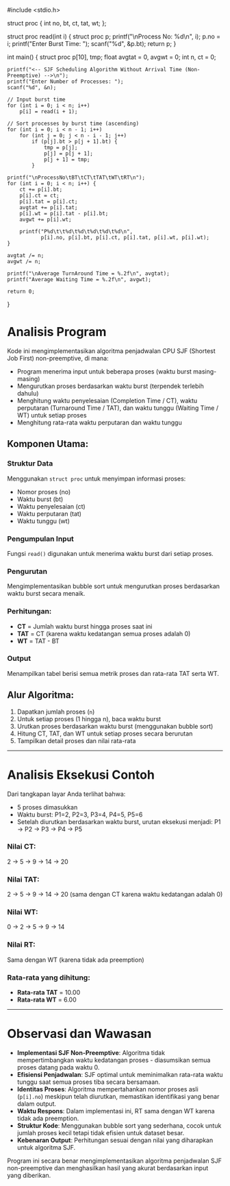 #include <stdio.h>

struct proc {
    int no, bt, ct, tat, wt;
};

struct proc read(int i) {
    struct proc p;
    printf("\nProcess No: %d\n", i);
    p.no = i;
    printf("Enter Burst Time: ");
    scanf("%d", &p.bt);
    return p;
}

int main() {
    struct proc p[10], tmp;
    float avgtat = 0, avgwt = 0;
    int n, ct = 0;

    printf("<-- SJF Scheduling Algorithm Without Arrival Time (Non-Preemptive) -->\n");
    printf("Enter Number of Processes: ");
    scanf("%d", &n);

    // Input burst time
    for (int i = 0; i < n; i++)
        p[i] = read(i + 1);

    // Sort processes by burst time (ascending)
    for (int i = 0; i < n - 1; i++)
        for (int j = 0; j < n - i - 1; j++)
            if (p[j].bt > p[j + 1].bt) {
                tmp = p[j];
                p[j] = p[j + 1];
                p[j + 1] = tmp;
            }

    printf("\nProcessNo\tBT\tCT\tTAT\tWT\tRT\n");
    for (int i = 0; i < n; i++) {
        ct += p[i].bt;
        p[i].ct = ct;
        p[i].tat = p[i].ct;
        avgtat += p[i].tat;
        p[i].wt = p[i].tat - p[i].bt;
        avgwt += p[i].wt;

        printf("P%d\t\t%d\t%d\t%d\t%d\t%d\n",
               p[i].no, p[i].bt, p[i].ct, p[i].tat, p[i].wt, p[i].wt);
    }

    avgtat /= n;
    avgwt /= n;

    printf("\nAverage TurnAround Time = %.2f\n", avgtat);
    printf("Average Waiting Time = %.2f\n", avgwt);

    return 0;
}

# Analisis Program

Kode ini mengimplementasikan algoritma penjadwalan CPU SJF (Shortest Job First) non-preemptive, di mana:

- Program menerima input untuk beberapa proses (waktu burst masing-masing)
- Mengurutkan proses berdasarkan waktu burst (terpendek terlebih dahulu)
- Menghitung waktu penyelesaian (Completion Time / CT), waktu perputaran (Turnaround Time / TAT), dan waktu tunggu (Waiting Time / WT) untuk setiap proses
- Menghitung rata-rata waktu perputaran dan waktu tunggu

## Komponen Utama:

### Struktur Data
Menggunakan `struct proc` untuk menyimpan informasi proses:

- Nomor proses (no)
- Waktu burst (bt)
- Waktu penyelesaian (ct)
- Waktu perputaran (tat)
- Waktu tunggu (wt)

### Pengumpulan Input
Fungsi `read()` digunakan untuk menerima waktu burst dari setiap proses.

### Pengurutan
Mengimplementasikan bubble sort untuk mengurutkan proses berdasarkan waktu burst secara menaik.

### Perhitungan:

- **CT** = Jumlah waktu burst hingga proses saat ini
- **TAT** = CT (karena waktu kedatangan semua proses adalah 0)
- **WT** = TAT - BT

### Output
Menampilkan tabel berisi semua metrik proses dan rata-rata TAT serta WT.

## Alur Algoritma:

1. Dapatkan jumlah proses (`n`)
2. Untuk setiap proses (1 hingga n), baca waktu burst
3. Urutkan proses berdasarkan waktu burst (menggunakan bubble sort)
4. Hitung CT, TAT, dan WT untuk setiap proses secara berurutan
5. Tampilkan detail proses dan nilai rata-rata

---

# Analisis Eksekusi Contoh

Dari tangkapan layar Anda terlihat bahwa:

- 5 proses dimasukkan
- Waktu burst: P1=2, P2=3, P3=4, P4=5, P5=6
- Setelah diurutkan berdasarkan waktu burst, urutan eksekusi menjadi: P1 → P2 → P3 → P4 → P5

### Nilai CT:
2 → 5 → 9 → 14 → 20

### Nilai TAT:
2 → 5 → 9 → 14 → 20 (sama dengan CT karena waktu kedatangan adalah 0)

### Nilai WT:
0 → 2 → 5 → 9 → 14

### Nilai RT:
Sama dengan WT (karena tidak ada preemption)

### Rata-rata yang dihitung:

- **Rata-rata TAT** = 10.00
- **Rata-rata WT** = 6.00

---

# Observasi dan Wawasan

- **Implementasi SJF Non-Preemptive**: Algoritma tidak mempertimbangkan waktu kedatangan proses - diasumsikan semua proses datang pada waktu 0.
- **Efisiensi Penjadwalan**: SJF optimal untuk meminimalkan rata-rata waktu tunggu saat semua proses tiba secara bersamaan.
- **Identitas Proses**: Algoritma mempertahankan nomor proses asli (`p[i].no`) meskipun telah diurutkan, memastikan identifikasi yang benar dalam output.
- **Waktu Respons**: Dalam implementasi ini, RT sama dengan WT karena tidak ada preemption.
- **Struktur Kode**: Menggunakan bubble sort yang sederhana, cocok untuk jumlah proses kecil tetapi tidak efisien untuk dataset besar.
- **Kebenaran Output**: Perhitungan sesuai dengan nilai yang diharapkan untuk algoritma SJF.

Program ini secara benar mengimplementasikan algoritma penjadwalan SJF non-preemptive dan menghasilkan hasil yang akurat berdasarkan input yang diberikan.


